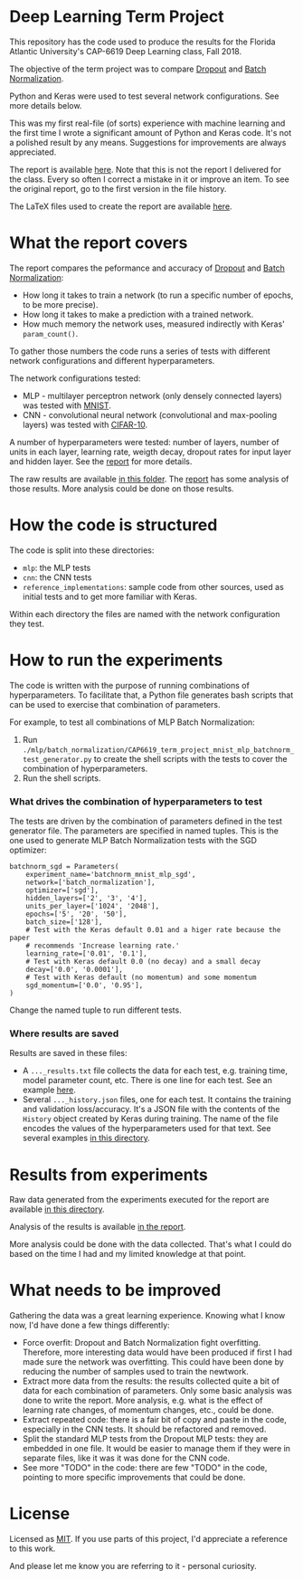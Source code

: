 # Deep Learning Term Project

This repository has the code used to produce the results for the Florida Atlantic University's
CAP-6619 Deep Learning class, Fall 2018.

The objective of the term project was to compare [Dropout](https://arxiv.org/abs/1207.0580) and
[Batch Normalization](https://arxiv.org/pdf/1502.03167.pdf).

Python and Keras were used to test several network configurations. See more details below.

This was my first real-file (of sorts) experience with machine learning and the first time
I wrote a significant amount of Python and Keras code. It's not a polished result by any means.
Suggestions for improvements are always appreciated.

The report is available [here](./report/CAP6619_term_project_cgarbin.pdf). Note that this is not
the report I delivered for the class. Every so often I correct a mistake in it or improve an
item. To see the original report, go to the first version in the file history.

The LaTeX files used to create the report are available [here](./report).

# What the report covers

The report compares the peformance and accuracy of [Dropout](https://arxiv.org/abs/1207.0580) and
[Batch Normalization](https://arxiv.org/pdf/1502.03167.pdf):

- How long it takes to train a network (to run a specific number of epochs, to be more precise).
- How long it takes to make a prediction with a trained network.
- How much memory the network uses, measured indirectly with Keras' `param_count()`.

To gather those numbers the code runs a series of tests with different network configurations
and different hyperparameters.

The network configurations tested:

- MLP - multilayer perceptron network (only densely connected layers) was tested with [MNIST](http://yann.lecun.com/exdb/mnist/).
- CNN - convolutional neural network (convolutional and max-pooling layers) was tested with
[CIFAR-10](https://www.cs.toronto.edu/~kriz/cifar.html).

A number of hyperparameters were tested: number of layers, number of units in each layer,
learning rate, weigth decay, dropout rates for input layer and hidden layer. See the
[report](./report/CAP6619_term_project_cgarbin.pdf) for more details.

The raw results are available [in this folder](./test_results). The 
[report](./report/CAP6619_term_project_cgarbin.pdf) has some analysis of those results.
More analysis could be done on those results.

# How the code is structured

The code is split into these directories:

- `mlp`: the MLP tests
- `cnn`: the CNN tests
- `reference_implementations`: sample code from other sources, used as initial tests and
   to get more familiar with Keras.

Within each directory the files are named with the network configuration they test.

# How to run the experiments

The code is written with the purpose of running combinations of hyperparameters. To 
facilitate that, a Python file generates bash scripts that can be used to exercise that
combination of parameters.

For example, to test all combinations of MLP Batch Normalization:

1. Run `./mlp/batch_normalization/CAP6619_term_project_mnist_mlp_batchnorm_test_generator.py`
   to create the shell scripts with the tests to cover the combination of hyperparameters.
1. Run the shell scripts.

### What drives the combination of hyperparameters to test

The tests are driven by the combination of parameters defined in the test generator file.
The parameters are specified in named tuples. This is the one used to generate MLP Batch
Normalization tests with the SGD optimizer:

    batchnorm_sgd = Parameters(
        experiment_name='batchnorm_mnist_mlp_sgd',
        network=['batch_normalization'],
        optimizer=['sgd'],
        hidden_layers=['2', '3', '4'],
        units_per_layer=['1024', '2048'],
        epochs=['5', '20', '50'],
        batch_size=['128'],
        # Test with the Keras default 0.01 and a higer rate because the paper
        # recommends 'Increase learning rate.'
        learning_rate=['0.01', '0.1'],
        # Test with Keras default 0.0 (no decay) and a small decay
        decay=['0.0', '0.0001'],
        # Test with Keras default (no momentum) and some momentum
        sgd_momentum=['0.0', '0.95'],
    )

Change the named tuple to run different tests.

### Where results are saved

Results are saved in these files:

- A `..._results.txt` file collects the data for each test, e.g. training time, 
  model parameter count, etc. There is one line for each test. See an example
  [here](./test_results/mlp/batch_normalization/sgd/batchnorm_mnist_mlp_sgd_results.txt).
- Several `..._history.json` files, one for each test. It contains the training
  and validation loss/accuracy. It's a JSON file with the contents of the `History`
  object created by Keras during training. The name of the file encodes the values
  of the hyperparameters used for that text.
  See several examples [in this directory](./test_results/mlp/batch_normalization/sgd).  

# Results from experiments

Raw data generated from the experiments executed for the report are available
[in this directory](./test_results).

Analysis of the results is available [in the report](./report/CAP6619_term_project_cgarbin.pdf).

More analysis could be done with the data collected. That's what I could do
based on the time I had and my limited knowledge at that point.

# What needs to be improved

Gathering the data was a great learning experience. Knowing what I know now, I'd
have done a few things differently:

- Force overfit: Dropout and Batch Normalization fight overfitting. Therefore,
  more interesting data would have been produced if first I had made sure the
  network was overfitting. This could have been done by reducing the number of
  samples used to train the newtwork.
- Extract more data from the results: the results collected quite a bit of data
  for each combination of parameters. Only some basic analysis was done to write
  the report. More analysis, e.g. what is the effect of learning rate changes, of
  momentum changes, etc., could be done. 
- Extract repeated code: there is a fair bit of copy and paste in the code,
  especially in the CNN tests. It should be refactored and removed.
- Split the standard MLP tests from the Dropout MLP tests: they are embedded in
  one file. It would be easier to manage them if they were in separate files,
  like it was it was done for the CNN code.
- See more "TODO" in the code: there are few "TODO" in the code, pointing to 
  more specific improvements that could be done.

# License

Licensed as [MIT](./LICENSE). If you use parts of this project, I'd appreciate a
reference to this work.

And please let me know you are referring to it - personal curiosity.

